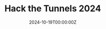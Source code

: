 ---
display_title: "Hack the Tunnels 2024"
title: "Hack the Tunnels 2024"
date: 2024-10-19T00:00:00Z
draft: false
layout: event
poster: "images/event_posters/2024-2025/hack-the-tunnels-2024.jpg"
poster_cover: "contain"
poster_position: "center"
short_description: "Compete in our beginner friendly hackathon for a chance to win prizes!"
start_time: "10:00 - 6:00 PM EST"
location: "Register"
location_link: "https://ccss.carleton.ca/hackthetunnels/"
background: "images/orientation2018-min.jpeg"
publishdate: 2024-10-04
tags:
---